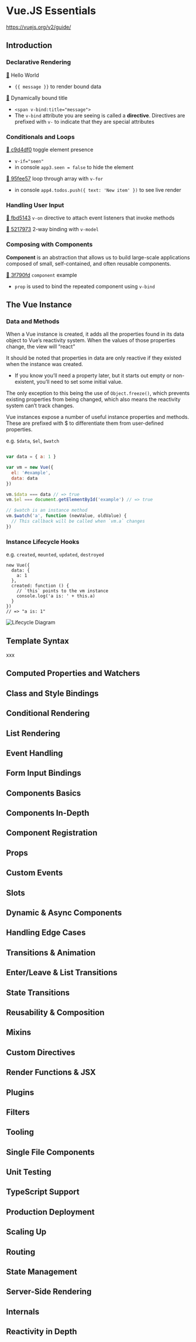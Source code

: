 # Vue.JS Essentials

https://vuejs.org/v2/guide/

## Introduction

### Declarative Rendering

[:ship:](https://github.com/arafatm/learn_vue/commit/1568792a75319bac75195ca5003a50c13f98bd85)
Hello World
- `{{ message }}` to render bound data

[:ship:](https://github.com/arafatm/learn_vue/commit/e7c84d91f9f5898256fb7e9ed65300ef29744d48)
Dynamically bound title
- `<span v-bind:title="message">`
- The `v-bind` attribute you are seeing is called a **directive**.  Directives
  are prefixed with `v-` to indicate that they are special attributes

### Conditionals and Loops

[:ship: c9d4df0](https://github.com/arafatm/learn_vue/commit/c9d4df0)
toggle element presence 
- `v-if="seen"`
- in console `app3.seen = false` to hide the element

[:ship: 95fee57](https://github.com/arafatm/learn_vue/commit/95fee57)
loop through array with `v-for` 
- in console `app4.todos.push({ text: 'New item' })` to see live render

### Handling User Input

[:ship: fbd5143](https://github.com/arafatm/learn_vue/commit/fbd5143)
`v-on` directive to attach event listeners that invoke methods

[:ship: 5217973](https://github.com/arafatm/learn_vue/commit/5217973)
2-way binding with `v-model`

### Composing with Components

**Component** is an abstraction that allows us to build large-scale
applications composed of small, self-contained, and often reusable components.

[:ship: 3f790fd](https://github.com/arafatm/learn_vue/commit/3f790fd)
`component` example
- `prop` is used to bind the repeated component using `v-bind`

## The Vue Instance

### Data and Methods

When a Vue instance is created, it adds all the properties found in its data
object to Vue’s reactivity system. When the values of those properties change,
the view will “react” 

It should be noted that properties in data are only reactive if they existed
when the instance was created. 
- If you know you’ll need a property later, but it starts out empty or
  non-existent, you’ll need to set some initial value.

The only exception to this being the use of `Object.freeze()`, which prevents
existing properties from being changed, which also means the reactivity system
can’t track changes.

Vue instances expose a number of useful instance properties and methods. These
are prefixed with $ to differentiate them from user-defined properties.

e.g. `$data`, `$el`, `$watch`

```javascript

var data = { a: 1 }

var vm = new Vue({
  el: '#example',
  data: data
})

vm.$data === data // => true
vm.$el === document.getElementById('example') // => true

// $watch is an instance method
vm.$watch('a', function (newValue, oldValue) {
  // This callback will be called when `vm.a` changes
})
```

### Instance Lifecycle Hooks

e.g. `created`, `mounted`, `updated`, `destroyed`

```
new Vue({
  data: {
    a: 1
  },
  created: function () {
    // `this` points to the vm instance
    console.log('a is: ' + this.a)
  }
})
// => "a is: 1"
```

![Lifecycle Diagram](lifecycle.png)

## Template Syntax
xxx
## Computed Properties and Watchers
## Class and Style Bindings
## Conditional Rendering
## List Rendering
## Event Handling
## Form Input Bindings
## Components Basics
## Components In-Depth
## Component Registration
## Props
## Custom Events
## Slots
## Dynamic & Async Components
## Handling Edge Cases
## Transitions & Animation
## Enter/Leave & List Transitions
## State Transitions
## Reusability & Composition
## Mixins
## Custom Directives
## Render Functions & JSX
## Plugins
## Filters
## Tooling
## Single File Components
## Unit Testing
## TypeScript Support
## Production Deployment
## Scaling Up
## Routing
## State Management
## Server-Side Rendering
## Internals
## Reactivity in Depth 
